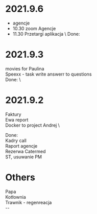 # 2021.9.6
- agencje 
- 10.30 zoom Agencje
- 11.30 Przetargi aplikacja 
\ Done:

# 2021.9.3
movies for Paulina \
Speexx - task  write answerr to questions \
Done: \

# 2021.9.2
Faktury \
Ewa report \
Docker to project Andrej \

Done: \
Kadry call \
Raport agencje \
Rezerwa Catermed \
ST, usuwanie PM

# Others
Papa </br>
Kotłownia </br>
Trawnik - regenreacja </br>
--</br>
